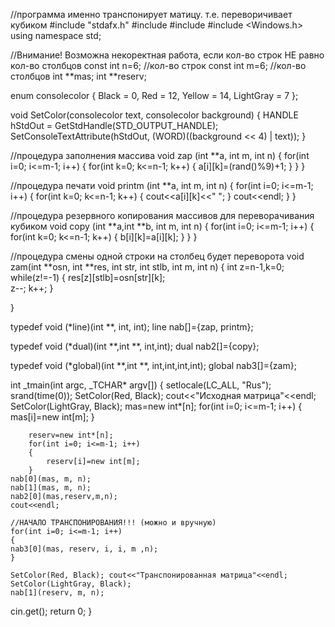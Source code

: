 //программа именно транспонирует матицу. т.е. переворичивает кубиком
#include "stdafx.h"
#include <iomanip>
#include <iostream>
#include <Windows.h>
using namespace std;

//Внимание! Возможна некоректная работа, если кол-во строк НЕ равно кол-во столбцов
const int n=6; //кол-во строк
const int m=6; //кол-во столбцов
      int **mas;
	  int **reserv;

enum consolecolor
{
Black  =	0,
Red	   =	12,
Yellow =	14,
LightGray = 7
};

void SetColor(consolecolor text, consolecolor background)
{
HANDLE hStdOut = GetStdHandle(STD_OUTPUT_HANDLE);
SetConsoleTextAttribute(hStdOut, (WORD)((background << 4) | text));
}

//процедура заполнения массива
void zap (int **a, int m, int n)
{
	for(int i=0; i<=m-1; i++)
	{
		for(int k=0; k<=n-1; k++)
		{
			a[i][k]=(rand()%9)+1;
		}
	}
}

//процедура печати
void printm (int **a, int m, int n)
{
	for(int i=0; i<=m-1; i++)
	{
		for(int k=0; k<=n-1; k++)
		{
			cout<<a[i][k]<<" ";
		}
		cout<<endl;
	}
}

//процедура резервного копирования массивов для переворачивания кубиком
void copy (int **a,int **b, int m, int n)
{
	for(int i=0; i<=m-1; i++)
	{
		for(int k=0; k<=n-1; k++)
		{
			b[i][k]=a[i][k];
		}
	}
}

//процедура смены одной строки на столбец будет переворота
void zam(int **osn, int **res, int str, int stlb, int m, int n)
{
	int z=n-1,k=0;
	while(z!=-1)
	{
			res[z][stlb]=osn[str][k];	
			z--;
			k++;
	}
	

}

typedef void (*line)(int **, int, int);
line nab[]={zap, printm};

typedef void (*dual)(int **,int **, int,int);
dual nab2[]={copy};

typedef void (*global)(int **,int **, int,int,int,int);
global nab3[]={zam};

int _tmain(int argc, _TCHAR* argv[])
{
setlocale(LC_ALL, "Rus"); 
srand(time(0));
SetColor(Red, Black); cout<<"Исходная матрица"<<endl; SetColor(LightGray, Black);
	mas=new int*[n];
	for(int i=0; i<=m-1; i++)
	{
		mas[i]=new int[m];
	}

		reserv=new int*[n];
		for(int i=0; i<=m-1; i++)
		{
			reserv[i]=new int[m];
		}
	nab[0](mas, m, n);
	nab[1](mas, m, n);
	nab2[0](mas,reserv,m,n);
	cout<<endl;
	
	//НАЧАЛО ТРАНСПОНИРОВАНИЯ!!! (можно и вручную)
	for(int i=0; i<=m-1; i++)
	{
	nab3[0](mas, reserv, i, i, m ,n);
	}

	SetColor(Red, Black); cout<<"Транспонированная матрица"<<endl; SetColor(LightGray, Black);
	nab[1](reserv, m, n);



cin.get(); 
return 0;
}
